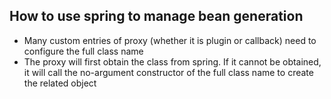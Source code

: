## How to use spring to manage bean generation

* Many custom entries of proxy (whether it is plugin or callback) need to configure the full class name
* The proxy will first obtain the class from spring. If it cannot be obtained, it will call the no-argument constructor of the full class name to create the related object